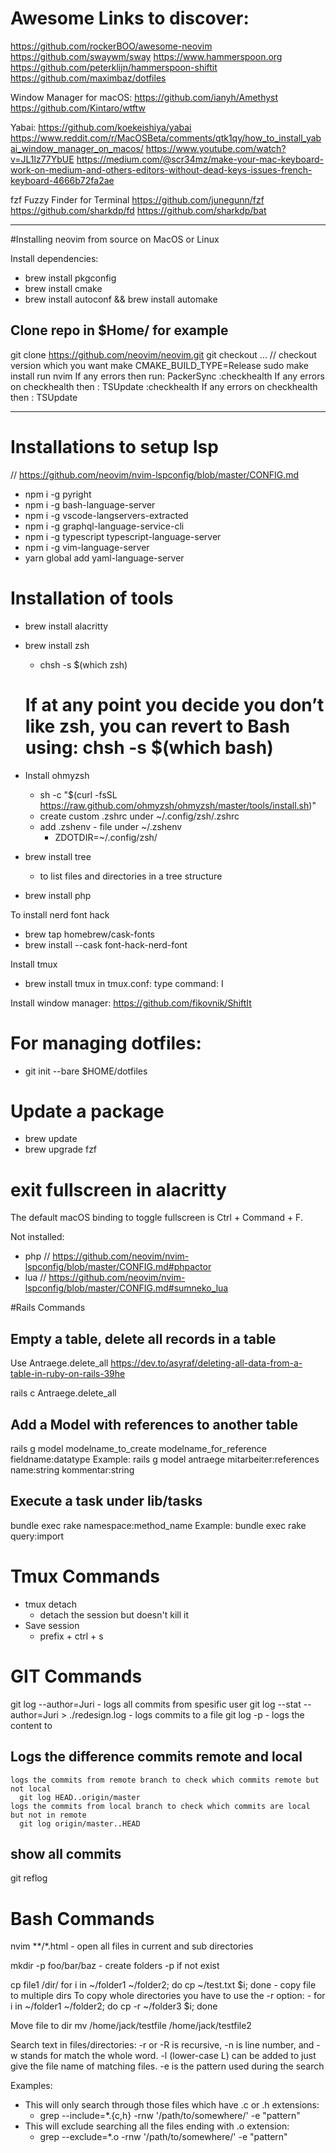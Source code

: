 # Awesome Links to discover:
https://github.com/rockerBOO/awesome-neovim
https://github.com/swaywm/sway
https://www.hammerspoon.org
https://github.com/peterklijn/hammerspoon-shiftit
https://github.com/maximbaz/dotfiles

Window Manager for macOS:
https://github.com/ianyh/Amethyst
https://github.com/Kintaro/wtftw

Yabai:
https://github.com/koekeishiya/yabai
https://www.reddit.com/r/MacOSBeta/comments/qtk1qy/how_to_install_yabai_window_manager_on_macos/
https://www.youtube.com/watch?v=JL1lz77YbUE
https://medium.com/@scr34mz/make-your-mac-keyboard-work-on-medium-and-others-editors-without-dead-keys-issues-french-keyboard-4666b72fa2ae

fzf Fuzzy Finder for Terminal
https://github.com/junegunn/fzf
https://github.com/sharkdp/fd
https://github.com/sharkdp/bat

---------------------------------------------------------

#Installing neovim from source on MacOS or Linux

Install dependencies:
- brew install pkgconfig
- brew install cmake
- brew install autoconf && brew install automake

## Clone repo in $Home/ for example
git clone https://github.com/neovim/neovim.git 
git checkout ... // checkout version which you want
make CMAKE_BUILD_TYPE=Release
sudo make install
run nvim
If any errors then run: PackerSync
:checkhealth
If any errors on checkhealth then : TSUpdate
:checkhealth
If any errors on checkhealth then : TSUpdate

----------------------------------------------------------

# Installations to setup lsp

 // https://github.com/neovim/nvim-lspconfig/blob/master/CONFIG.md

- npm i -g pyright
- npm i -g bash-language-server
- npm i -g vscode-langservers-extracted
- npm i -g graphql-language-service-cli
- npm i -g typescript typescript-language-server
- npm i -g vim-language-server
- yarn global add yaml-language-server


# Installation of tools
- brew install alacritty
- brew install zsh
  - chsh -s $(which zsh)
  # If at any point you decide you don’t like zsh, you can revert to Bash using: chsh -s $(which bash)

- Install ohmyzsh
  - sh -c "$(curl -fsSL https://raw.github.com/ohmyzsh/ohmyzsh/master/tools/install.sh)"
  - create custom .zshrc under ~/.config/zsh/.zshrc
  - add .zshenv - file under ~/.zshenv
    - ZDOTDIR=~/.config/zsh/

- brew install tree
  - to list files and directories in a tree structure

- brew install php

To install nerd font hack
- brew tap homebrew/cask-fonts
- brew install --cask font-hack-nerd-font

Install tmux
- brew install tmux
in tmux.conf: type command: <C-a>I


Install window manager:
https://github.com/fikovnik/ShiftIt

# For managing dotfiles:
- git init --bare $HOME/dotfiles


# Update a package
- brew update
- brew upgrade fzf


# exit fullscreen in alacritty
The default macOS binding to toggle fullscreen is Ctrl + Command + F.


Not installed:
- php // https://github.com/neovim/nvim-lspconfig/blob/master/CONFIG.md#phpactor
- lua // https://github.com/neovim/nvim-lspconfig/blob/master/CONFIG.md#sumneko_lua

#Rails Commands 

## Empty a table, delete all records in a table
Use Antraege.delete_all
https://dev.to/asyraf/deleting-all-data-from-a-table-in-ruby-on-rails-39he

rails c 
Antraege.delete_all

## Add a Model with references to another table 
rails g model modelname_to_create modelname_for_reference fieldname:datatype
Example: rails g model antraege mitarbeiter:references name:string kommentar:string

## Execute a task under lib/tasks
bundle exec rake namespace:method_name
Example: bundle exec rake query:import


# Tmux Commands
  - tmux detach 
    - detach the session but doesn't kill it
  - Save session
    - prefix + ctrl + s

# GIT Commands

  git log --author=Juri 
    - logs all commits from spesific user
  git log --stat --author=Juri  > ./redesign.log
    - logs commits to a file
  git log -p 
    - logs the content to

## Logs the difference commits remote and local
    logs the commits from remote branch to check which commits remote but not local
      git log HEAD..origin/master
    logs the commits from local branch to check which commits are local but not in remote
      git log origin/master..HEAD

## show all commits
  git reflog

# Bash Commands
  nvim **/*.html
    - open all files in current and sub directories 

  mkdir -p foo/bar/baz
    - create folders -p if not exist

  cp file1 /dir/
  for i in ~/folder1 ~/folder2; do cp  ~/test.txt $i; done 
    - copy file to multiple dirs
  To copy whole directories you have to use the -r option:
    - for i in ~/folder1 ~/folder2; do cp -r ~/folder3 $i; done

  Move file to dir
  mv /home/jack/testfile /home/jack/testfile2

  Search text in files/directories:
  -r or -R is recursive,
  -n is line number, and
  -w stands for match the whole word.
  -l (lower-case L) can be added to just give the file name of matching files.
  -e is the pattern used during the search

  Examples:
  - This will only search through those files which have .c or .h extensions:
    - grep --include=\*.{c,h} -rnw '/path/to/somewhere/' -e "pattern"
  - This will exclude searching all the files ending with .o extension:
    - grep --exclude=\*.o -rnw '/path/to/somewhere/' -e "pattern"

